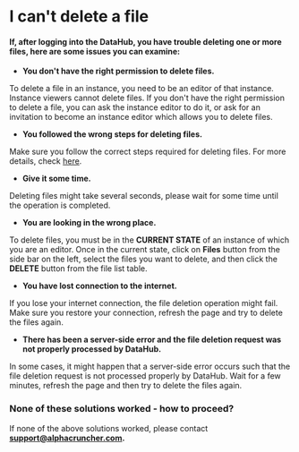 # I can't delete a file

#### If, after logging into the DataHub, you have trouble deleting one or more files, here are some issues you can examine:

* **You don't have the right permission to delete files.**

To delete a file in an instance, you need to be an editor of that instance. Instance viewers cannot delete files. If you don't have the right permission to delete a file, you can ask the instance editor to do it, or ask for an invitation to become an instance editor which allows you to delete files.

* **You followed the wrong steps for deleting files.**

Make sure you follow the correct steps required for deleting files. For more details, check [here]().

* **Give it some time.**

Deleting  files might take several seconds, please wait for some time until the operation is completed.

* **You are looking in the wrong place.**

To delete files, you must be in the **CURRENT STATE** of an instance of which you are an editor. Once in the current state, click on **Files** button from the side bar on the left, select the files you want to delete, and then click the **DELETE** button from the file list table.

* **You have lost connection to the internet.**

If you lose your internet connection, the file deletion operation might fail. Make sure you restore your connection,  refresh the page and try to delete the files again.

* **There has been a server-side error and the file deletion request was not properly processed by DataHub.**

In some cases, it might happen that a server-side error occurs such that the file deletion request is not processed properly by DataHub. Wait for a few minutes, refresh the page and then try to delete the files again.

### None of these solutions worked - how to proceed?

If none of the above solutions worked, please contact **support@alphacruncher.com.**

